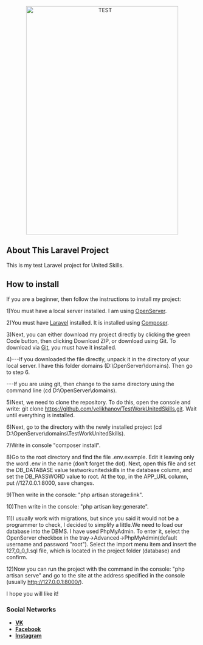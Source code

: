 <p align="center"><p align="center"><a href='https://svgshare.com/s/TKW' ><img src='https://svgshare.com/i/TKW.svg' title='TEST' width="400" height="600"></a></p></p>

## About This Laravel Project

This is my test Laravel project for United Skills.

## How to install

If you are a beginner, then follow the instructions to install my project:

1)You must have a local server installed. I am using [OpenServer](https://ospanel.io/download/).

2)You must have [Laravel](https://laravel.com/docs/8.x) installed. It is installed using [Composer](https://getcomposer.org/).

3)Next, you can either download my project directly by clicking the green Code button, then clicking Download ZIP, or download using Git. To download via [Git](https://git-scm.com/), you must have it installed.

4)---If you downloaded the file directly, unpack it in the directory of your local server. I have this folder domains (D:\OpenServer\domains). Then go to step 6.

   ---If you are using git, then change to the same directory using the command line (cd D:\OpenServer\domains).

5)Next, we need to clone the repository. To do this, open the console and write: git clone https://github.com/velikhanov/TestWorkUnitedSkills.git. Wait until everything is installed.

6)Next, go to the directory with the newly installed project (cd D:\OpenServer\domains\TestWorkUnitedSkills).

7)Write in console "composer install".

8)Go to the root directory and find the file .env.example. Edit it leaving only the word .env in the name (don't forget the dot). Next, open this file and set the DB_DATABASE value testworkunitedskills in the database column, and set the DB_PASSWORD value to root. At the top, in the APP_URL column, put //127.0.0.1:8000, save changes.

9)Then write in the console: "php artisan storage:link".

10)Then write in the console: "php artisan key:generate".

11)I usually work with migrations, but since you said it would not be a programmer to check, I decided to simplify a little.We need to load our database into the DBMS. I have used PhpMyAdmin. To enter it, select the OpenServer checkbox in the tray->Advanced->PhpMyAdmin(default username and password "root"). Select the import menu item and insert the 127_0_0_1.sql file, which is located in the project folder (database) and confirm.

12)Now you can run the project with the command in the console: "php artisan serve" and go to the site at the address specified in the console (usually http://127.0.0.1:8000/).

I hope you will like it!

### Social Networks

- **[VK](https://vk.com/velikhanov99)**
- **[Facebook](https://www.facebook.com/velikhanov99)**
- **[Instagram](https://www.instagram.com/velihanov99/)**
